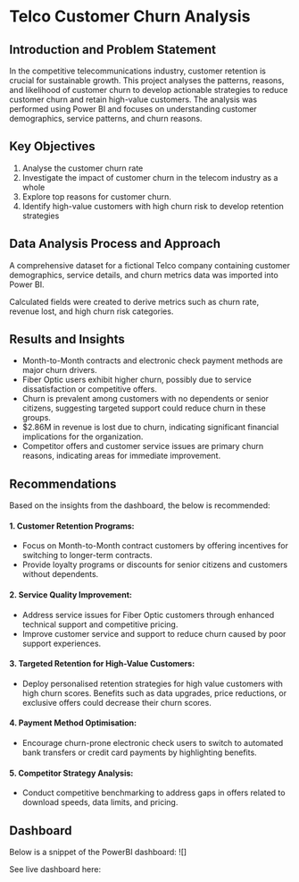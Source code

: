 # Telco Customer Churn Analysis
## Introduction and Problem Statement

In the competitive telecommunications industry, customer retention is crucial for sustainable growth. This project analyses the patterns, reasons, and likelihood of customer churn to develop actionable strategies to reduce customer churn and retain high-value customers. The analysis was performed using Power BI and focuses on understanding customer demographics, service patterns, and churn reasons.

## Key Objectives
1.	Analyse the customer churn rate 
2.	Investigate the impact of customer churn in the telecom industry as a whole
3.	Explore top reasons for customer churn.
4.	Identify high-value customers with high churn risk to develop retention strategies

## Data Analysis Process and Approach
A comprehensive dataset for a fictional Telco company containing customer demographics, service details, and churn metrics data was imported into Power BI.

Calculated fields were created to derive metrics such as churn rate, revenue lost, and high churn risk categories.

## Results and Insights
- Month-to-Month contracts and electronic check payment methods are major churn drivers.
- Fiber Optic users exhibit higher churn, possibly due to service dissatisfaction or competitive offers.
- Churn is prevalent among customers with no dependents or senior citizens, suggesting targeted support could reduce churn in these groups.
- $2.86M in revenue is lost due to churn, indicating significant financial implications for the organization.
- Competitor offers and customer service issues are primary churn reasons, indicating areas for immediate improvement.

## Recommendations
Based on the insights from the dashboard, the below is recommended:

#### 1.	Customer Retention Programs:
- Focus on Month-to-Month contract customers by offering incentives for switching to longer-term contracts.
- Provide loyalty programs or discounts for senior citizens and customers without dependents.
  
#### 2.	Service Quality Improvement:
- Address service issues for Fiber Optic customers through enhanced technical support and competitive pricing.
- Improve customer service and support to reduce churn caused by poor support experiences.
  
#### 3.	Targeted Retention for High-Value Customers:
- Deploy personalised retention strategies for high value customers with high churn scores. Benefits such as data upgrades, price reductions, or exclusive offers could decrease their churn scores.
  
#### 4.	Payment Method Optimisation:
- Encourage churn-prone electronic check users to switch to automated bank transfers or credit card payments by highlighting benefits.
  
#### 5.	Competitor Strategy Analysis:
- Conduct competitive benchmarking to address gaps in offers related to download speeds, data limits, and pricing.

## Dashboard
Below is a snippet of the PowerBI dashboard: 
![]

See live dashboard here: 
